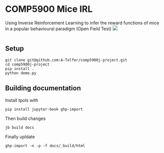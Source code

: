# COMP5900 Mice IRL
Using Inverse Reinforcement Learning to infer the reward functions of mice in a popular behavioural paradigm (Open Field Test)
![](demo.gif)


```{tableofcontents}
```

## Setup
```
git clone git@github.com:A-Telfer/comp5900j-project.git
cd comp5900j-project
pip install .
python demo.py
```

## Building documentation
Install tpols with
```
pip install jupyter-book ghp-import
```

Then build changes
```
jb build docs
```

Finally upldate
```
ghp-import -n -p -f docs/_build/html
```
